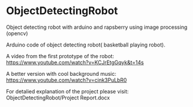 # ObjectDetectingRobot
Object detecting robot with arduino and rapsberry using image processing (opencv)

Arduino code of object detecting robot( basketball playing robot). 

A video from the first prototype of the robot:
https://www.youtube.com/watch?v=KCJrEtgGqyk&t=14s

A better version with cool background music:
https://www.youtube.com/watch?v=cink3PuLbR0


For detalied explanation of the project please visit: ObjectDetectingRobot/Project Report.docx
      
